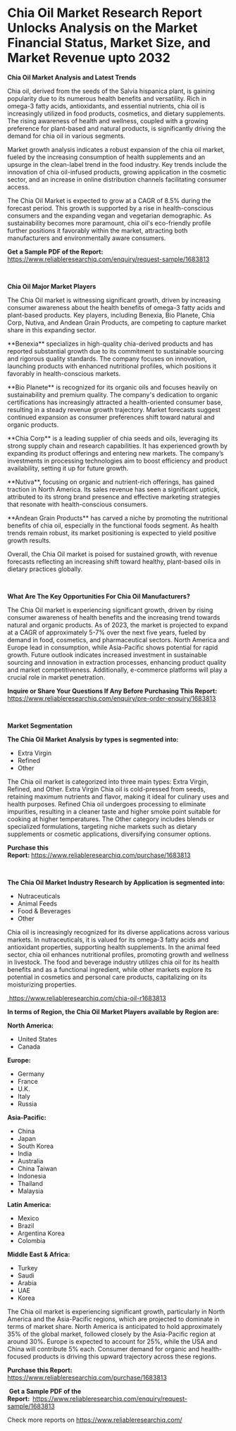 <p><h1>Chia Oil Market Research Report Unlocks Analysis on the Market Financial Status, Market Size, and Market Revenue upto 2032</h1></p><p><strong>Chia Oil Market Analysis and Latest Trends</strong></p>
<p><p>Chia oil, derived from the seeds of the Salvia hispanica plant, is gaining popularity due to its numerous health benefits and versatility. Rich in omega-3 fatty acids, antioxidants, and essential nutrients, chia oil is increasingly utilized in food products, cosmetics, and dietary supplements. The rising awareness of health and wellness, coupled with a growing preference for plant-based and natural products, is significantly driving the demand for chia oil in various segments.</p><p>Market growth analysis indicates a robust expansion of the chia oil market, fueled by the increasing consumption of health supplements and an upsurge in the clean-label trend in the food industry. Key trends include the innovation of chia oil-infused products, growing application in the cosmetic sector, and an increase in online distribution channels facilitating consumer access.</p><p>The Chia Oil Market is expected to grow at a CAGR of 8.5% during the forecast period. This growth is supported by a rise in health-conscious consumers and the expanding vegan and vegetarian demographic. As sustainability becomes more paramount, chia oil's eco-friendly profile further positions it favorably within the market, attracting both manufacturers and environmentally aware consumers.</p></p>
<p><strong>Get a Sample PDF of the Report:&nbsp;</strong> <a href="https://www.reliableresearchiq.com/enquiry/request-sample/1683813?utm_campaign=3068&utm_medium=2&utm_source=Github&utm_content=ia&utm_term=31032025&utm_id=chia-oil">https://www.reliableresearchiq.com/enquiry/request-sample/1683813</a></p>
<p>&nbsp;</p>
<p><strong>Chia Oil Major Market Players</strong></p>
<p><p>The Chia Oil market is witnessing significant growth, driven by increasing consumer awareness about the health benefits of omega-3 fatty acids and plant-based products. Key players, including Benexia, Bio Planete, Chia Corp, Nutiva, and Andean Grain Products, are competing to capture market share in this expanding sector.</p><p>**Benexia** specializes in high-quality chia-derived products and has reported substantial growth due to its commitment to sustainable sourcing and rigorous quality standards. The company focuses on innovation, launching products with enhanced nutritional profiles, which positions it favorably in health-conscious markets.</p><p>**Bio Planete** is recognized for its organic oils and focuses heavily on sustainability and premium quality. The company's dedication to organic certifications has increasingly attracted a health-oriented consumer base, resulting in a steady revenue growth trajectory. Market forecasts suggest continued expansion as consumer preferences shift toward natural and organic products.</p><p>**Chia Corp** is a leading supplier of chia seeds and oils, leveraging its strong supply chain and research capabilities. It has experienced growth by expanding its product offerings and entering new markets. The company’s investments in processing technologies aim to boost efficiency and product availability, setting it up for future growth.</p><p>**Nutiva**, focusing on organic and nutrient-rich offerings, has gained traction in North America. Its sales revenue has seen a significant uptick, attributed to its strong brand presence and effective marketing strategies that resonate with health-conscious consumers. </p><p>**Andean Grain Products** has carved a niche by promoting the nutritional benefits of chia oil, especially in the functional foods segment. As health trends remain robust, its market positioning is expected to yield positive growth results.</p><p>Overall, the Chia Oil market is poised for sustained growth, with revenue forecasts reflecting an increasing shift toward healthy, plant-based oils in dietary practices globally.</p></p>
<p>&nbsp;</p>
<p><strong>What Are The Key Opportunities For Chia Oil Manufacturers?</strong></p>
<p><p>The Chia Oil market is experiencing significant growth, driven by rising consumer awareness of health benefits and the increasing trend towards natural and organic products. As of 2023, the market is projected to expand at a CAGR of approximately 5-7% over the next five years, fueled by demand in food, cosmetics, and pharmaceutical sectors. North America and Europe lead in consumption, while Asia-Pacific shows potential for rapid growth. Future outlook indicates increased investment in sustainable sourcing and innovation in extraction processes, enhancing product quality and market competitiveness. Additionally, e-commerce platforms will play a crucial role in market penetration.</p></p>
<p><strong>Inquire or Share Your Questions If Any Before Purchasing This Report:</strong> <a href="https://www.reliableresearchiq.com/enquiry/pre-order-enquiry/1683813?utm_campaign=3068&utm_medium=2&utm_source=Github&utm_content=ia&utm_term=31032025&utm_id=chia-oil">https://www.reliableresearchiq.com/enquiry/pre-order-enquiry/1683813</a></p>
<p>&nbsp;</p>
<p><strong>Market Segmentation</strong></p>
<p><strong>The Chia Oil Market Analysis by types is segmented into:</strong></p>
<p><ul><li>Extra Virgin</li><li>Refined</li><li>Other</li></ul></p>
<p><p>The Chia oil market is categorized into three main types: Extra Virgin, Refined, and Other. Extra Virgin Chia oil is cold-pressed from seeds, retaining maximum nutrients and flavor, making it ideal for culinary uses and health purposes. Refined Chia oil undergoes processing to eliminate impurities, resulting in a cleaner taste and higher smoke point suitable for cooking at higher temperatures. The Other category includes blends or specialized formulations, targeting niche markets such as dietary supplements or cosmetic applications, diversifying consumer options.</p></p>
<p><strong>Purchase this Report:&nbsp;</strong><a href="https://www.reliableresearchiq.com/purchase/1683813?utm_campaign=3068&utm_medium=2&utm_source=Github&utm_content=ia&utm_term=31032025&utm_id=chia-oil">https://www.reliableresearchiq.com/purchase/1683813</a></p>
<p>&nbsp;</p>
<p><strong>The Chia Oil Market Industry Research by Application is segmented into:</strong></p>
<p><ul><li>Nutraceuticals</li><li>Animal Feeds</li><li>Food & Beverages</li><li>Other</li></ul></p>
<p><p>Chia oil is increasingly recognized for its diverse applications across various markets. In nutraceuticals, it is valued for its omega-3 fatty acids and antioxidant properties, supporting health supplements. In the animal feed sector, chia oil enhances nutritional profiles, promoting growth and wellness in livestock. The food and beverage industry utilizes chia oil for its health benefits and as a functional ingredient, while other markets explore its potential in cosmetics and personal care products, capitalizing on its moisturizing properties.</p></p>
<p><a href="https://www.reliableresearchiq.com/chia-oil-r1683813?utm_campaign=3068&utm_medium=2&utm_source=Github&utm_content=ia&utm_term=31032025&utm_id=chia-oil">&nbsp;https://www.reliableresearchiq.com/chia-oil-r1683813</a></p>
<p><strong>In terms of Region, the Chia Oil Market Players available by Region are:</strong></p>
<p>
    <p> <strong> North America: </strong>
        <ul>
            <li>United States</li>
            <li>Canada</li>
        </ul>
        </p> 
    <p> <strong> Europe: </strong>
        <ul>
            <li>Germany</li>
            <li>France</li>
            <li>U.K.</li>
            <li>Italy</li>
            <li>Russia</li>
        </ul>
        </p> 
    <p> <strong> Asia-Pacific: </strong>
        <ul>
            <li>China</li>
            <li>Japan</li>
            <li>South Korea</li>
            <li>India</li>
            <li>Australia</li>
            <li>China Taiwan</li>
            <li>Indonesia</li>
            <li>Thailand</li>
            <li>Malaysia</li>
        </ul>
        </p> 
    <p> <strong> Latin America: </strong>
        <ul>
            <li>Mexico</li>
            <li>Brazil</li>
            <li>Argentina Korea</li>
            <li>Colombia</li>
        </ul>
        </p> 
    <p> <strong> Middle East & Africa: </strong>
        <ul>
            <li>Turkey</li>
            <li>Saudi</li>
            <li>Arabia</li>
            <li>UAE</li>
            <li>Korea</li>
        </ul>
    </p>
    </p>
<p><p>The Chia oil market is experiencing significant growth, particularly in North America and the Asia-Pacific regions, which are projected to dominate in terms of market share. North America is anticipated to hold approximately 35% of the global market, followed closely by the Asia-Pacific region at around 30%. Europe is expected to account for 25%, while the USA and China will contribute 5% each. Consumer demand for organic and health-focused products is driving this upward trajectory across these regions.</p></p>
<p><strong>Purchase this Report: </strong><a href="https://www.reliableresearchiq.com/purchase/1683813?utm_campaign=3068&utm_medium=2&utm_source=Github&utm_content=ia&utm_term=31032025&utm_id=chia-oil">https://www.reliableresearchiq.com/purchase/1683813</a></p>
<p>&nbsp;<strong>Get a Sample PDF of the Report:&nbsp;&nbsp;</strong><a href="https://www.reliableresearchiq.com/enquiry/request-sample/1683813?utm_campaign=3068&utm_medium=2&utm_source=Github&utm_content=ia&utm_term=31032025&utm_id=chia-oil">https://www.reliableresearchiq.com/enquiry/request-sample/1683813</a></p>
<p><strong></strong></p>
<p>Check more reports on <a href="https://www.reliableresearchiq.com/?utm_campaign=3068&utm_medium=2&utm_source=Github&utm_content=ia&utm_term=31032025&utm_id=chia-oil">https://www.reliableresearchiq.com/</a></p>
